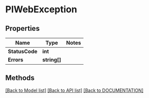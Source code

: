 # PIWebException

## Properties
Name | Type | Notes
------------ | ------------- | -------------
**StatusCode** | **int**
**Errors** | **string[]**

## Methods
[[Back to Model list]](../../DOCUMENTATION.md#documentation-for-models) [[Back to API list]](../../DOCUMENTATION.md#documentation-for-api-endpoints) [[Back to DOCUMENTATION]](../../DOCUMENTATION.md)
